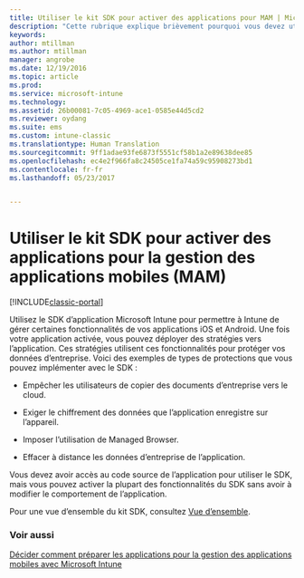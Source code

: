 ```yaml
---
title: Utiliser le kit SDK pour activer des applications pour MAM | Microsoft Docs
description: "Cette rubrique explique brièvement pourquoi vous devez utiliser le SDK d’application Intune."
keywords: 
author: mtillman
ms.author: mtillman
manager: angrobe
ms.date: 12/19/2016
ms.topic: article
ms.prod: 
ms.service: microsoft-intune
ms.technology: 
ms.assetid: 26b00081-7c05-4969-ace1-0585e44d5cd2
ms.reviewer: oydang
ms.suite: ems
ms.custom: intune-classic
ms.translationtype: Human Translation
ms.sourcegitcommit: 9ff1adae93fe6873f5551cf58b1a2e89638dee85
ms.openlocfilehash: ec4e2f966fa8c24505ce1fa74a59c95908273bd1
ms.contentlocale: fr-fr
ms.lasthandoff: 05/23/2017


---
```


# <a name="use-the-sdk-to-enable-apps-for-mobile-application-management"></a>Utiliser le kit SDK pour activer des applications pour la gestion des applications mobiles (MAM)

[!INCLUDE[classic-portal](../includes/classic-portal.md)]

Utilisez le SDK d’application Microsoft Intune pour permettre à Intune de gérer certaines fonctionnalités de vos applications iOS et Android. Une fois votre application activée, vous pouvez déployer des stratégies vers l’application. Ces stratégies utilisent ces fonctionnalités pour protéger vos données d’entreprise. Voici des exemples de types de protections que vous pouvez implémenter avec le SDK :

-   Empêcher les utilisateurs de copier des documents d’entreprise vers le cloud.

-   Exiger le chiffrement des données que l’application enregistre sur l’appareil.

-   Imposer l’utilisation de Managed Browser.

-   Effacer à distance les données d’entreprise de l’application.

Vous devez avoir accès au code source de l’application pour utiliser le SDK, mais vous pouvez activer la plupart des fonctionnalités du SDK sans avoir à modifier le comportement de l’application.

Pour une vue d’ensemble du kit SDK, consultez [Vue d’ensemble](/intune-classic/develop/intune-app-sdk-get-started).

### <a name="see-also"></a>Voir aussi
[Décider comment préparer les applications pour la gestion des applications mobiles avec Microsoft Intune](decide-how-to-prepare-apps-for-mobile-application-management-with-microsoft-intune.md)

